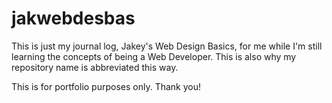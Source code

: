 # jakwebdesbas

This is just my journal log, Jakey's Web Design Basics, for me while I'm still learning the concepts of being a Web Developer. This is also why my repository name is abbreviated this way.

This is for portfolio purposes only. Thank you!
